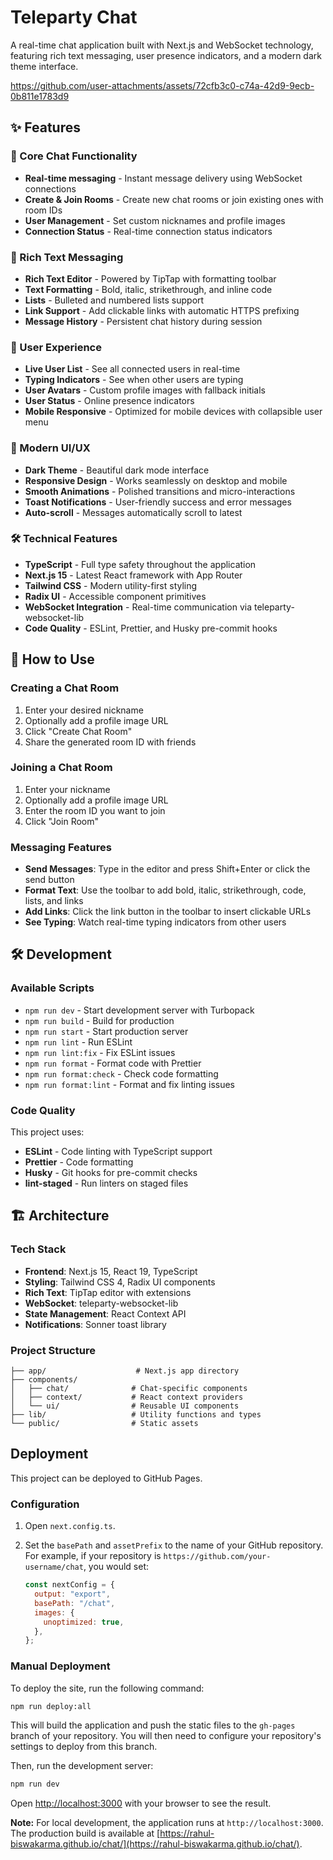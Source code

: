 # Teleparty Chat

A real-time chat application built with Next.js and WebSocket technology, featuring rich text messaging, user presence indicators, and a modern dark theme interface.

https://github.com/user-attachments/assets/72cfb3c0-c74a-42d9-9ecb-0b811e1783d9

## ✨ Features

### 🚀 Core Chat Functionality

- **Real-time messaging** - Instant message delivery using WebSocket connections
- **Create & Join Rooms** - Create new chat rooms or join existing ones with room IDs
- **User Management** - Set custom nicknames and profile images
- **Connection Status** - Real-time connection status indicators

### 💬 Rich Text Messaging

- **Rich Text Editor** - Powered by TipTap with formatting toolbar
- **Text Formatting** - Bold, italic, strikethrough, and inline code
- **Lists** - Bulleted and numbered lists support
- **Link Support** - Add clickable links with automatic HTTPS prefixing
- **Message History** - Persistent chat history during session

### 👥 User Experience

- **Live User List** - See all connected users in real-time
- **Typing Indicators** - See when other users are typing
- **User Avatars** - Custom profile images with fallback initials
- **User Status** - Online presence indicators
- **Mobile Responsive** - Optimized for mobile devices with collapsible user menu

### 🎨 Modern UI/UX

- **Dark Theme** - Beautiful dark mode interface
- **Responsive Design** - Works seamlessly on desktop and mobile
- **Smooth Animations** - Polished transitions and micro-interactions
- **Toast Notifications** - User-friendly success and error messages
- **Auto-scroll** - Messages automatically scroll to latest

### 🛠 Technical Features

- **TypeScript** - Full type safety throughout the application
- **Next.js 15** - Latest React framework with App Router
- **Tailwind CSS** - Modern utility-first styling
- **Radix UI** - Accessible component primitives
- **WebSocket Integration** - Real-time communication via teleparty-websocket-lib
- **Code Quality** - ESLint, Prettier, and Husky pre-commit hooks

## 📱 How to Use

### Creating a Chat Room

1. Enter your desired nickname
2. Optionally add a profile image URL
3. Click "Create Chat Room"
4. Share the generated room ID with friends

### Joining a Chat Room

1. Enter your nickname
2. Optionally add a profile image URL
3. Enter the room ID you want to join
4. Click "Join Room"

### Messaging Features

- **Send Messages**: Type in the editor and press Shift+Enter or click the send button
- **Format Text**: Use the toolbar to add bold, italic, strikethrough, code, lists, and links
- **Add Links**: Click the link button in the toolbar to insert clickable URLs
- **See Typing**: Watch real-time typing indicators from other users

## 🛠 Development

### Available Scripts

- `npm run dev` - Start development server with Turbopack
- `npm run build` - Build for production
- `npm run start` - Start production server
- `npm run lint` - Run ESLint
- `npm run lint:fix` - Fix ESLint issues
- `npm run format` - Format code with Prettier
- `npm run format:check` - Check code formatting
- `npm run format:lint` - Format and fix linting issues

### Code Quality

This project uses:

- **ESLint** - Code linting with TypeScript support
- **Prettier** - Code formatting
- **Husky** - Git hooks for pre-commit checks
- **lint-staged** - Run linters on staged files

## 🏗 Architecture

### Tech Stack

- **Frontend**: Next.js 15, React 19, TypeScript
- **Styling**: Tailwind CSS 4, Radix UI components
- **Rich Text**: TipTap editor with extensions
- **WebSocket**: teleparty-websocket-lib
- **State Management**: React Context API
- **Notifications**: Sonner toast library

### Project Structure

```
├── app/                    # Next.js app directory
├── components/
│   ├── chat/              # Chat-specific components
│   ├── context/           # React context providers
│   └── ui/                # Reusable UI components
├── lib/                   # Utility functions and types
└── public/                # Static assets
```

## Deployment

This project can be deployed to GitHub Pages.

### Configuration

1.  Open `next.config.ts`.
2.  Set the `basePath` and `assetPrefix` to the name of your GitHub repository. For example, if your repository is `https://github.com/your-username/chat`, you would set:

    ```javascript
    const nextConfig = {
      output: "export",
      basePath: "/chat",
      images: {
        unoptimized: true,
      },
    };
    ```

### Manual Deployment

To deploy the site, run the following command:

```bash
npm run deploy:all
```

This will build the application and push the static files to the `gh-pages` branch of your repository. You will then need to configure your repository's settings to deploy from this branch.

Then, run the development server:

```bash
npm run dev
```

Open [http://localhost:3000](http://localhost:3000) with your browser to see the result.

**Note:** For local development, the application runs at `http://localhost:3000`. The production build is available at [https://rahul-biswakarma.github.io/chat/](https://rahul-biswakarma.github.io/chat/).
